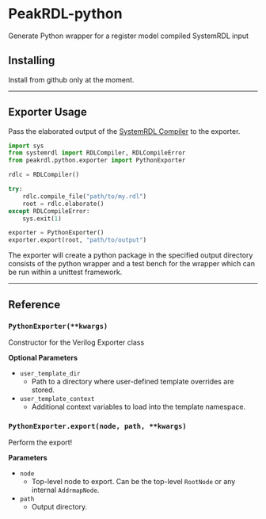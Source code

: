 
# PeakRDL-python
Generate Python wrapper for a register model compiled SystemRDL input

## Installing
Install from github only at the moment.

--------------------------------------------------------------------------------

## Exporter Usage
Pass the elaborated output of the [SystemRDL Compiler](http://systemrdl-compiler.readthedocs.io)
to the exporter.

```python
import sys
from systemrdl import RDLCompiler, RDLCompileError
from peakrdl.python.exporter import PythonExporter

rdlc = RDLCompiler()

try:
    rdlc.compile_file("path/to/my.rdl")
    root = rdlc.elaborate()
except RDLCompileError:
    sys.exit(1)

exporter = PythonExporter()
exporter.export(root, "path/to/output")
```
The exporter will create a python package in the specified output directory
consists of the python wrapper and a test bench for the wrapper which can be 
run within a unittest framework.

--------------------------------------------------------------------------------

## Reference

### `PythonExporter(**kwargs)`
Constructor for the Verilog Exporter class

**Optional Parameters**

* `user_template_dir`
    * Path to a directory where user-defined template overrides are stored.
* `user_template_context`
    * Additional context variables to load into the template namespace.

### `PythonExporter.export(node, path, **kwargs)`
Perform the export!

**Parameters**

* `node`
    * Top-level node to export. Can be the top-level `RootNode` or any internal `AddrmapNode`.
* `path`
    * Output directory.


